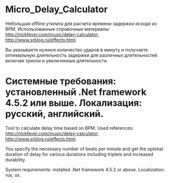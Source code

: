 # Micro_Delay_Calculator

Небольшая offline утилита для расчета времени задержки исходя из BPM. Использованные справочные материалы:  
http://nickfever.com/music/delay-calculator; 
http://www.srblog.ru/effects.html.

Вы указываете нужное количество ударов в минуту и получаете оптимальную длительность задержки для различных длительностей включая триоли и увеличенные длительности.

Системные требования: установленный .Net framework 4.5.2 или выше.
Локализация: русский, английский.
==========================================

Tool to calculate delay time based on BPM. Used references:  
http://nickfever.com/music/delay-calculator; 
http://www.srblog.ru/effects.html.

You specify the necessary number of beats per minute and get the optimal duration of delay for various durations including triplets and increased durability.

System requirements: installed .Net framework 4.5.2 or above.
Localization: rus, us.
